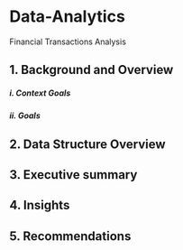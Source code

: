 # Data-Analytics
Financial Transactions Analysis

## 1. Background and Overview
##### i. Context  Goals
##### ii. Goals

## 2. Data Structure Overview

## 3. Executive summary 


## 4. Insights

## 5. Recommendations 
